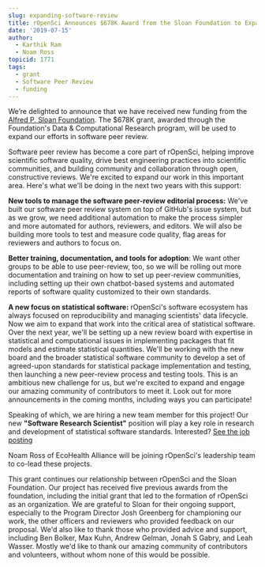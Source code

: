 ```yaml
---
slug: expanding-software-review
title: rOpenSci Announces $678K Award from the Sloan Foundation to Expand Software Peer Review
date: '2019-07-15'
author:
  - Karthik Ram
  - Noam Ross
topicid: 1771
tags:
  - grant
  - Software Peer Review
  - funding
---
```


We’re delighted to announce that we have received new funding from the [Alfred P. Sloan Foundation](https://sloan.org/). The $678K grant, awarded through the Foundation's Data & Computational Research program, will be used to expand our efforts in software peer review.  

Software peer review has become a core part of rOpenSci, helping improve scientific software quality, drive best engineering practices into scientific communities, and building community and collaboration through open, constructive reviews.  We're excited to expand our work in this important area. Here's what we'll be doing in the next two years with this support:  

**New tools to manage the software peer-review editorial process:** We've built our software peer review system on top of GitHub's issue system, but as we grow, we need additional automation to make the process simpler and more automated for authors, reviewers, and editors.  We will also be building more tools to test and measure code quality, flag areas for reviewers and authors to focus on.

**Better training, documentation, and tools for adoption**: We want other groups to be able to use peer-review, too, so we will be rolling out more documentation and training on how to set up peer-review communities, including setting up their own chatbot-based systems and automated reports of software quality customized to their own standards.

**A new focus on statistical software:** rOpenSci's software ecosystem has always focused on reproducibility and managing scientists' data lifecycle.  Now we aim to expand that work into the critical area of statistical software.  Over the next year, we'll be setting up a new review board with expertise in statistical and computational issues in implementing packages that fit models and estimate statistical quantities. We'll be working with the new board and the broader statistical software community to develop a set of agreed-upon standards for statistical package implementation and testing, then launching a new peer-review process and testing tools.  This is an ambitious new challenge for us, but we're excited to expand and engage our amazing community of contributors to meet it. Look out for more announcements in the coming months, including ways you can participate!

Speaking of which, we are hiring a new team member for this project!  Our new **"Software Research Scientist"** position will play a key role in research and development of statistical software standards.  Interested? [See the job posting](/careers/)

Noam Ross of EcoHealth Alliance will be joining rOpenSci's leadership team to co-lead these projects.

This grant continues our relationship between rOpenSci and the Sloan Foundation. Our project has received five previous awards from the foundation, including the initial grant that led to the formation of rOpenSci as an organization. We are grateful to Sloan for their ongoing support, especially to the Program Director Josh Greenberg for championing our work, the other officers and reviewers who provided feedback on our proposal.   We'd also like to thank those who provided advice and support, including Ben Bolker, Max Kuhn, Andrew Gelman, Jonah S Gabry, and Leah Wasser. Mostly we'd like to thank our amazing community of contributors and volunteers, without whom none of this would be possible.
